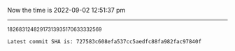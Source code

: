 Now the time is 2022-09-02 12:51:37 pm

---

<small>18268312482917313935170633332569</small>

```txt
Latest commit SHA is: 727583c608efa537cc5aedfc88fa982fac97840f
```
